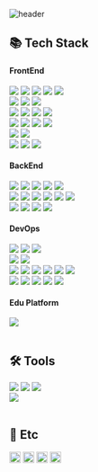 ![header](https://capsule-render.vercel.app/api?type=waving&color=4078c0&height=180&section=header&text=README%20헤더&fontSize=45&animation=fadeIn&fontAlignY=38&desc=frontend16&descAlignY=55&descAlign=85)

## 📚 Tech Stack

<div>
	<h4>FrontEnd</h4>
	<!-- HTML --><a href="https://html.spec.whatwg.org/"><img src="https://img.shields.io/badge/HTML5-E34F26?style=flat&logo=HTML5&logoColor=white" /></a>
	<!-- CSS --><a href="https://www.w3.org/Style/CSS/"><img src="https://img.shields.io/badge/CSS3-1572B6?style=flat&logo=CSS3&logoColor=white" /></a>
	<!-- JavaScript --><a href="https://www.ecma-international.org/"><img src="https://img.shields.io/badge/JavaScript-F7DF1E?style=flat&logo=JavaScript&logoColor=white" /></a>
	<!-- jQuery --><a href="https://jquery.com/"><img src="https://img.shields.io/badge/jQuery-0769AD?style=flat&logo=jQuery&logoColor=white" /></a>
	<!-- Bootstrap --><a href="https://getbootstrap.com/"><img src="https://img.shields.io/badge/Bootstrap-7952B3?style=flat&logo=Bootstrap&logoColor=white" /></a>
	<br />
	<!-- PUG --><a href="https://pugjs.org/"><img src="https://img.shields.io/badge/Pug-A86454?style=flat&logo=pug&logoColor=white" /></a>
	<!-- SCSS --><a href="https://sass-lang.com/"><img src="https://img.shields.io/badge/SCSS-D75892?style=flat&logo=sass&logoColor=white" /></a>
	<!-- TypeScript --><a href="https://www.typescriptlang.org/"><img src="https://img.shields.io/badge/TypeScript-3178C6?style=flat&logo=TypeScript&logoColor=white" /></a>
	<br />
	<!-- Vue.js --><a href="https://vuejs.org/"><img src="https://img.shields.io/badge/Vue.js-34A06F?style=flat&logo=Vue.js&logoColor=white" /></a>
	<!-- React --><a href="https://reactjs.org/"><img src="https://img.shields.io/badge/React-58B4CD?style=flat&logo=React&logoColor=white" /></a>
	<!-- Svelte --><a href="https://svelte.dev/"><img src="https://img.shields.io/badge/Svelte-FF3E00?style=flat&logo=Svelte&logoColor=white" /></a>
	<!-- Angular --><a href="https://angular.io/"><img src="https://img.shields.io/badge/Angular-DD0031?style=flat&logo=Angular&logoColor=white" /></a>	
	<br />
	<!-- Vuex --><a href="https://vuex.vuejs.org/"><img src="https://img.shields.io/badge/Vuex-33465B?style=flat&logo=Vue.js&logoColor=white" /></a>
	<!-- Nuxt.js --><a href="https://nuxt.com/"><img src="https://img.shields.io/badge/Nuxt.js-01BF89?style=flat&logo=Nuxt.js&logoColor=FFFFFF" /></a>
 	<!-- Reducx --><a href="https://react-redux.js.org/"><img src="https://img.shields.io/badge/Redux-764ABC?style=flat&logo=Redux&logoColor=white" /></a>
	<!-- Next.js --><a href="https://nextjs.org/"><img src="https://img.shields.io/badge/Next.js-000000?style=flat&logo=Next.js&logoColor=white" /></a>
	<br />
	<!-- React Native --><a href="https://reactnative.dev/"><img src="https://img.shields.io/badge/React Native-AD53BD?style=flat&logo=React&logoColor=white" /></a>
	<!-- Flutter --><a href="https://flutter.dev/"><img src="https://img.shields.io/badge/Flutter-35B7F5?style=flat&logo=Flutter&logoColor=white" /></a>
	<br />
	<!-- Vite --><a href="https://vitejs.dev/"><img src="https://img.shields.io/badge/Vite-636CFF?style=flat&logo=Vite&logoColor=white" /></a>
	<!-- Gulp --><a href="https://gulpjs.com/"><img src="https://img.shields.io/badge/Gulp-CF4647?style=flat&logo=Gulp&logoColor=white" /></a>
	<!-- PWA --><a href="https://web.dev/progressive-web-apps/"><img src="https://img.shields.io/badge/PWA-6601ED?style=flat&logo=PWA&logoColor=white" /></a>  
	<h4>BackEnd</h4>
	<!-- Node.js --><a href="https://nodejs.org/"><img src="https://img.shields.io/badge/Node.js-44843D?style=flat&logo=Node.js&logoColor=white" /></a>
 	<!-- Python --><a href="https://www.python.org/"><img src="https://img.shields.io/badge/Python-3876AB?style=flat&logo=Python&logoColor=white" /></a>
 	<!-- C --><a href="https://devdocs.io/c/"><img src="https://img.shields.io/badge/C-659AD1?style=flat&logo=C&logoColor=white" /></a>
 	<!-- C++ --><a href="https://isocpp.org/"><img src="https://img.shields.io/badge/C++-01589E?style=flat&logo=C&logoColor=white" /></a>
 	<!-- Java --><a href="https://www.java.com/"><img src="https://img.shields.io/badge/Java-3D82A1?style=flat&logo=Conda-Forge&logoColor=white" /></a>
	<br />
	<!-- Express.js --><a href="https://expressjs.com/"><img src="https://img.shields.io/badge/Express-303030?style=flat&logo=Express&logoColor=white" /></a>
	<!-- NestJS --><a href="https://nestjs.com/"><img src="https://img.shields.io/badge/NestJS-EA2845?style=flat&logo=Nestjs&logoColor=white" /></a>
	<!-- Django --><a href="https://www.djangoproject.com/"><img src="https://img.shields.io/badge/Django-082D1F?style=flat&logo=Django&logoColor=white" /></a>
	<!-- Flask --><a href="https://flask.palletsprojects.com/"><img src="https://img.shields.io/badge/Flask-0C7963?style=flat&logo=Flask&logoColor=white" /></a>
	<!-- Selenium --><a href="https://www.selenium.dev/"><img src="https://img.shields.io/badge/Selenium-43B02A?style=flat&logo=Selenium&logoColor=white" /></a>
	<!-- Spring --><a href="https://spring.io/"><img src="https://img.shields.io/badge/Spring-6DB33F?style=flat&logo=Spring&logoColor=white" /></a>
	<br />
	<!-- Oracle-db --><a href="https://www.oracle.com/database/"><img src="https://img.shields.io/badge/Oracle%20SQL-F80000?style=flat&logo=Oracle&logoColor=white" /></a>
	<!-- MySQL --><a href="https://www.mysql.com/"><img src="https://img.shields.io/badge/MySQL-4479A1?style=flat&logo=MySQL&logoColor=white" /></a>
	<!-- MariaDB --><a href="https://mariadb.org/"><img src="https://img.shields.io/badge/MariaDB-BA7157?style=flat&logo=MariaDB&logoColor=white" /></a>
	<!-- MongoDB --><a href="https://www.mongodb.com/"><img src="https://img.shields.io/badge/MongoDB-016448?style=flat&logo=MongoDB&logoColor=white" /></a>
	<h4>DevOps</h4>
	<!-- Apache --><a href="https://httpd.apache.org/"><img src="https://img.shields.io/badge/Apache-D32E35?style=flat&logo=Apache&logoColor=white" /></a>
	<!-- NGINX --><a href="https://www.nginx.com/"><img src="https://img.shields.io/badge/NGINX-009639?style=flat&logo=NGINX&logoColor=white" /></a>
 	<!-- Tomcat --><a href="https://tomcat.apache.org/"><img src="https://img.shields.io/badge/Tomcat-F8DC75?style=flat&logo=ApacheTomcat&logoColor=black" /></a>
	<br />
	<!-- Docker --><a href="https://www.docker.com/"><img src="https://img.shields.io/badge/Docker-0A6CD7?style=flat&logo=Docker&logoColor=white" /></a>
	<!-- Kubernetes --><a href="https://kubernetes.io/"><img src="https://img.shields.io/badge/Kubernetes-3271E2?style=flat&logo=Kubernetes&logoColor=white" /></a>
	<br />
	<!-- Debian --><a href="https://www.debian.org/"><img src="https://img.shields.io/badge/debian-D80150?style=flat&logo=debian&logoColor=White" /></a>
	<!-- Ubuntu --><a href="https://ubuntu.com/"><img src="https://img.shields.io/badge/Ubuntu-E9531F?style=flat&logo=Ubuntu&logoColor=FFFFFF" /></a>
	<!-- Redhat --><a href="https://www.redhat.com/"><img src="https://img.shields.io/badge/Redhat-ED0000?style=flat&logo=Redhat&logoColor=White" /></a>
	<!-- Oracle Linux --><a href="https://www.oracle.com/linux/"><img src="https://img.shields.io/badge/Oracle Linux-F80000?style=flat&logo=Oracle&logoColor=white" /></a>
	<!-- CentOS --><a href="https://www.centos.org/"><img src="https://img.shields.io/badge/Centos-A04E8C?style=flat&logo=Centos&logoColor=White" /></a>
	<!-- Linux --><a href="https://www.linuxfoundation.org/"><img src="https://img.shields.io/badge/Linux-FCC624?style=flat&logo=Linux&logoColor=000000" /></a>
	<br />
	<!-- Github --><a href="https://github.com/"><img src="https://img.shields.io/badge/GitHub-181717?style=flat&logo=GitHub&logoColor=white" /></a>
	<!-- Replit --><a href="https://github.com/"><img src="https://img.shields.io/badge/Replit-F26208?style=flat&logo=Replit&logoColor=white" /></a>
	<!-- Firebase --><a href="https://firebase.google.com"/><img src="https://img.shields.io/badge/Firebase-F79628?style=flat&logo=Firebase&logoColor=white" /></a>
	<!-- OCI --><a href="https://www.oracle.com/cloud/"><img src="https://img.shields.io/badge/OCI-F80000?style=flat&logo=Oracle&logoColor=white" /></a>
	<!-- AWS --><a href="https://aws.amazon.com/"><img src="https://img.shields.io/badge/AWS-FF9900?style=flat&logo=AmazonAWS&logoColor=white" /></a>
	<h4>Edu Platform</h4>
	<!-- Scratch --><a href="https://scratch.mit.edu/"><img src="https://img.shields.io/badge/Scratch-F6A619?style=flat&logo=Scratch&logoColor=white" /></a>
</div>
<br />

## 🛠 Tools

<div>
	<!-- Novim --><a href="https://neovim.io/"><img src="https://img.shields.io/badge/Neovim-01B952?style=flat&logo=neovim&logoColor=white" /></a>
	<!-- VScode --><a href="https://code.visualstudio.com/"><img src="https://img.shields.io/badge/Visual%20Studio%20Code-007ACC?style=flat&logo=VisualStudioCode&logoColor=white" /></a>
	<!-- Eclipes --><a href="https://www.eclipse.org/"><img src="https://img.shields.io/badge/Eclipse%20IDE-2C2255?style=flat&logo=EclipseIDE&logoColor=white" /></a>
	<br />
	<!-- Open AI --><a href="https://openai.com/"><img src="https://img.shields.io/badge/OpenAI-000000?style=flat&logo=openai&logoColor=white" /></a>
</div>
<br />

## 🔗 Etc
<div>
	<!-- Programmers --><a href="https://programmers.co.kr/"><img src="https://github.com/yonghun16/README_settings/blob/main/images/programmers.png" height=20px /></a>
	<!-- Backjun --><a href="https://www.acmicpc.net/"><img src="https://github.com/yonghun16/README_settings/blob/main/images/backjun.png" height=20px /></a>
	<!-- Goorm --><a href="https://level.goorm.io/"><img src="https://github.com/yonghun16/README_settings/blob/main/images/goorm.png" height=20px /></a>
	<!-- Jungol--><a href="https://www.jungol.co.kr/"><img src="https://github.com/yonghun16/README_settings/blob/main/images/jungol.png" height=20px /></a>
</div>

